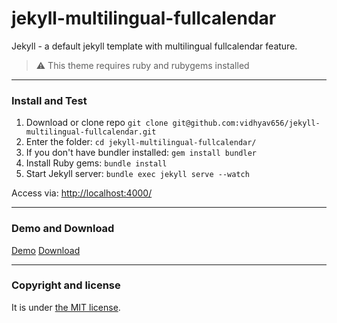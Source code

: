 # jekyll-multilingual-fullcalendar

Jekyll - a default jekyll template with multilingual fullcalendar feature.


> :warning:
  This theme requires ruby and rubygems installed

---

### Install and Test

1. Download or clone repo `git clone git@github.com:vidhyav656/jekyll-multilingual-fullcalendar.git`
2. Enter the folder: `cd jekyll-multilingual-fullcalendar/`
3. If you don't have bundler installed: `gem install bundler`
3. Install Ruby gems: `bundle install`
4. Start Jekyll server: `bundle exec jekyll serve --watch`

Access via: [http://localhost:4000/](http://localhost:4000/)

---

### Demo and Download

[Demo](https://vidhyav656.github.io/jekyll-multilingual-fullcalendar/)
[Download](https://github.com/vidhyav656/jekyll-multilingual-fullcalendar/archive/master.zip)

---

### Copyright and license

It is under [the MIT license](/LICENSE).
